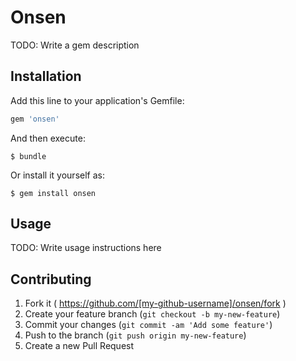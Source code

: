 # Onsen

TODO: Write a gem description

## Installation

Add this line to your application's Gemfile:

```ruby
gem 'onsen'
```

And then execute:

    $ bundle

Or install it yourself as:

    $ gem install onsen

## Usage

TODO: Write usage instructions here

## Contributing

1. Fork it ( https://github.com/[my-github-username]/onsen/fork )
2. Create your feature branch (`git checkout -b my-new-feature`)
3. Commit your changes (`git commit -am 'Add some feature'`)
4. Push to the branch (`git push origin my-new-feature`)
5. Create a new Pull Request
